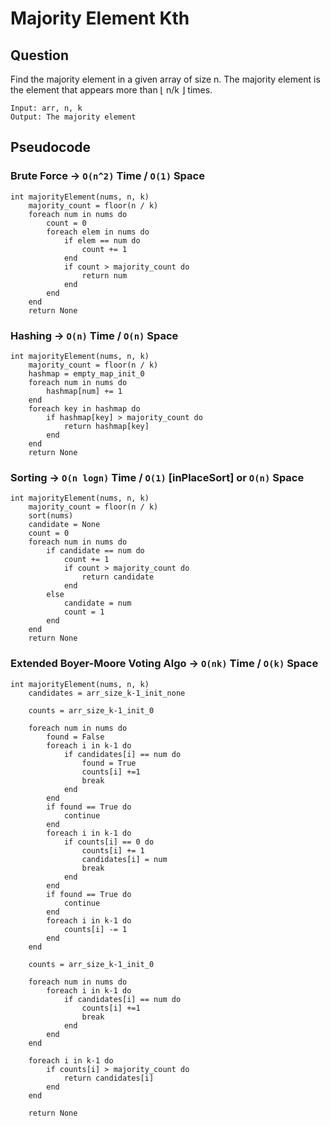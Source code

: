 # Majority Element Kth

## Question

Find the majority element in a given array of size n. The majority element is the element that appears more than ⌊ n/k ⌋ times.

```
Input: arr, n, k
Output: The majority element
```

## Pseudocode

### Brute Force -> `O(n^2)` Time / `O(1)` Space

```
int majorityElement(nums, n, k)
    majority_count = floor(n / k)
    foreach num in nums do
        count = 0
        foreach elem in nums do
            if elem == num do
                count += 1
            end
            if count > majority_count do
                return num
            end
        end
    end
    return None
```

### Hashing -> `O(n)` Time / `O(n)` Space

```
int majorityElement(nums, n, k)
    majority_count = floor(n / k)
    hashmap = empty_map_init_0
    foreach num in nums do
        hashmap[num] += 1
    end
    foreach key in hashmap do
        if hashmap[key] > majority_count do
            return hashmap[key]
        end
    end
    return None
```

### Sorting -> `O(n logn)` Time / `O(1)` [inPlaceSort] or `O(n)` Space

```
int majorityElement(nums, n, k)
    majority_count = floor(n / k)
    sort(nums)
    candidate = None
    count = 0
    foreach num in nums do
        if candidate == num do
            count += 1
            if count > majority_count do
                return candidate
            end
        else
            candidate = num
            count = 1
        end
    end
    return None
```

### Extended Boyer-Moore Voting Algo -> `O(nk)` Time / `O(k)` Space

```
int majorityElement(nums, n, k)
    candidates = arr_size_k-1_init_none

    counts = arr_size_k-1_init_0

    foreach num in nums do
        found = False
        foreach i in k-1 do
            if candidates[i] == num do
                found = True
                counts[i] +=1
                break
            end
        end
        if found == True do
            continue
        end
        foreach i in k-1 do
            if counts[i] == 0 do
                counts[i] += 1
                candidates[i] = num
                break
            end
        end
        if found == True do
            continue
        end
        foreach i in k-1 do
            counts[i] -= 1
        end
    end

    counts = arr_size_k-1_init_0

    foreach num in nums do
        foreach i in k-1 do
            if candidates[i] == num do
                counts[i] +=1
                break
            end
        end
    end

    foreach i in k-1 do
        if counts[i] > majority_count do
            return candidates[i]
        end
    end

    return None
```
